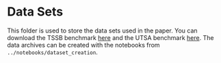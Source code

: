 # Data Sets
This folder is used to store the data sets used in the paper. You can download the TSSB benchmark <a href="https://github.com/ermshaua/time-series-segmentation-benchmark" target="_blank">here</a> and the UTSA benchmark <a href="http://www.cs.ucr.edu/~eamonn/FLOSS/" target="_blank">here</a>. The data archives can be created with the notebooks from `../notebooks/dataset_creation`.